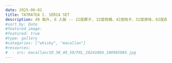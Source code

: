 ```yaml
---
date: 2025-06-01
title: TATRATEA I. SÉRIA SET
description: 40 毫升, 6 入裝 -- 22度椰子, 32度柑橘、42度桃子、52度原味、62度森林水果、72度 outlaw.
#sort_by: Date
#featured_image: 
#featured: true
#type: gallery
#categories: ["whisky", "macallan"]
#resources:
#  - src: macallan/20_30_40_50/PXL_20241004_100905984.jpg
---
```

